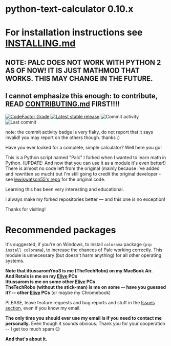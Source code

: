 # python-text-calculator 0.10.x
# For installation instructions see [INSTALLING.md](INSTALLING.md)

## NOTE: PALC DOES NOT WORK WITH PYTHON 2 AS OF NOW! IT IS JUST MATHMOD THAT WORKS. THIS MAY CHANGE IN THE FUTURE.

## I cannot emphasize this enough: to contribute, READ [CONTRIBUTING.md](CONTRIBUTING.md) FIRST!!!!

[![CodeFactor Grade](https://www.codefactor.io/repository/github/thetechrobo/python-text-calculator/badge/master)](https://www.codefactor.io/repository/github/thetechrobo/python-text-calculator/overview/0.10)
[![Latest stable release](https://img.shields.io/github/v/release/TheTechRobo/python-text-calculator?label=latest%20stable%20release)](https://github.com/thetechrobo/python-text-calculator/releases)
![Commit activity](https://img.shields.io/github/commit-activity/m/thetechrobo/python-text-calculator)
![Last commit](https://img.shields.io/github/last-commit/thetechrobo/python-text-calculator)

note: the commit activity badge is very flaky, do not report that it says invalid! you may report on the others though. thanks :) 

Have you ever looked for a complete, simple calculator? Well here you go!

This is a Python script named "Palc" I forked when I wanted to learn math in Python. (UPDATE: And now that you can use it as a module it's even better!) There is almost no code left from the original (mainly because i've added and rewritten so much) but I'm still going to credit the original developer - see [lewiswatson55's repo](https://github.com/lewiswatson55/Python_Text_Calculator/) for the original code.

Learning this has been very interesting and educational. 

I always make my forked repositories better — and this one is no exception!  

Thanks for visiting!

# Recommended packages
It's suggested, if you're on Windows, to install `colorama` package (`pip install colorama`), to increase the chances of Palc working correctly. This module is unnecessary (but doesn't harm anything) for all other operating systems. 

**Note that ittussaromYno3 is me (TheTechRobo) on my MacBook Air.**  
**And Retals is me on my [Elive](https://elivecd.org) PCs**  
**Ittussarom is me on some other [Elive](https://elivecd.org) PCs**  
**TheTechRobo (without the stick-man) is me on some -- have you guessed it? -- other [Elive](https://elivecd.org) PCs** (or maybe my Chromebook)

PLEASE, leave feature requests and bug reports and stuff in the [Issues section](https://github.com/thetechrobo/python-text-calculator/issues), even if you know my email.

**The only time you should ever use my email is if you need to contact me personally.** Even though it sounds obvious. Thank you for your cooperation -- I get too much spam :wink:

**And that's about it.**

